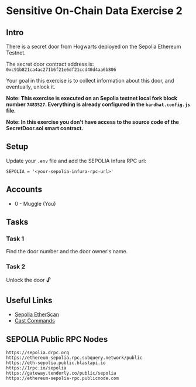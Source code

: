 # Sensitive On-Chain Data Exercise 2

## Intro
There is a secret door from Hogwarts deployed on the Sepolia Ethereum Testnet.

The secret door contract address is: `0xc91b821ca4ac271b6f21e6df21ccd40d4aa6b806`

Your goal in this exercise is to collect information about this door, and eventually, unlock it.

**Note: This exercise is executed on an Sepolia testnet local fork block number `7483527`. Everything is already configured in the `hardhat.config.js` file.**

**Note: In this exercise you don't have access to the source code of the SecretDoor.sol smart contract.**

## Setup
Update your `.env` file and add the SEPOLIA Infura RPC url:
```
SEPOLIA = '<your-sepolia-infura-rpc-url>'
```

## Accounts
* 0 - Muggle (You)

## Tasks

### Task 1
Find the door number and the door owner's name.

### Task 2
Unlock the door 🔓

## Useful Links
* [Sepolia EtherScan](https://sepolia.etherscan.io/)
* [Cast Commands](https://book.getfoundry.sh/reference/cast/)

## SEPOLIA Public RPC Nodes
```
https://sepolia.drpc.org
https://ethereum-sepolia.rpc.subquery.network/public
https://eth-sepolia.public.blastapi.io
https://1rpc.io/sepolia
https://gateway.tenderly.co/public/sepolia
https://ethereum-sepolia-rpc.publicnode.com
```